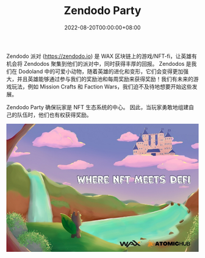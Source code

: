 ﻿---
title: "Zendodo Party"
description: "NFT 遇到 Defi 的区块链游戏"
date: 2022-08-20T00:00:00+08:00
lastmod: 2022-08-20T00:00:00+08:00
draft: false
authors: [“boogArno”]
featuredImage: "zendodo-party.png"
tags: ["NFT Games","Zendodo Party"]
categories: ["nfts"]
nfts: ["NFT Games"]
blockchain: "WAX"
website: "https://zendodo.io/"
twitter: "https://twitter.com/ZendodoParty"
discord: "https://discord.gg/ywSuMS8QtC"
telegram: "https://t.me/zendodoparty_a"
github: ""
youtube: "https://www.youtube.com/channel/UCk7Pr2D_TdpSdRwKJZvbjXw"
twitch: ""
facebook: "https://www.facebook.com/ZendodoParty"
instagram: ""
reddit: "https://www.reddit.com/r/zendodoparty/"
medium: "https://zendodoparty.medium.com/"
steam: ""
gitbook: ""
googleplay: ""
appstore: ""
status: "Live"
weight: 
lightgallery: true
toc: true
pinned: false
recommend: false
recommend1: false
---
Zendodo 派对 (https://zendodo.io) 是 WAX 区块链上的游戏/NFT-fi，让英雄有机会将 Zendodos 聚集到他们的派对中，同时获得丰厚的回报。 Zendodos 是我们在 Dodoland 中的可爱小动物，随着英雄的进化和变形，它们会变得更加强大，并且英雄能够通过参与我们的奖励池和每周奖励来获得奖励！我们有未来的游戏玩法，例如 Mission Crafts 和 Faction Wars，我们迫不及待地想要开始这些发展。

Zendodo Party 确保玩家是 NFT 生态系统的中心。
因此，当玩家勇敢地组建自己的队伍时，他们也有权获得奖励。

![zendodoparty-dapp-games-wax-image1_c0b1ba12868ff4d955b50e6bd61e6c04](zendodoparty-dapp-games-wax-image1_c0b1ba12868ff4d955b50e6bd61e6c04.png)